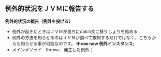 ## 例外的状況をＪＶＭに報告する
**例外的状況の報告（例外を投げる）**
- 例外が起きたときはＪＶＭが直ちにcatch文に移りしょりを始める
- 例外の方法を知らせるのはＪＶＭが調べて検知するだけではなく、こちらからも知らせる事が可能なのです。
 **throw new 例外インスタンス;**
- メインメソッド　throws　発生した例外；
